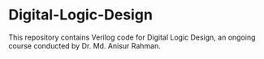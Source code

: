 # Digital-Logic-Design
This repository contains Verilog code for Digital Logic Design, an ongoing course conducted by Dr. Md. Anisur Rahman.
